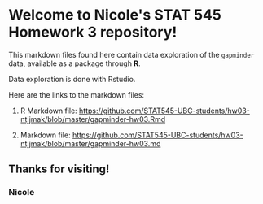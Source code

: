 # Welcome to Nicole's STAT 545 Homework 3 repository!

This markdown files found here contain data exploration of the `gapminder` data, available as a package through **R**.

Data exploration is done with Rstudio.

Here are the links to the markdown files:

1. R Markdown file: https://github.com/STAT545-UBC-students/hw03-ntjjmak/blob/master/gapminder-hw03.Rmd

2. Markdown file: https://github.com/STAT545-UBC-students/hw03-ntjjmak/blob/master/gapminder-hw03.md


## Thanks for visiting!

### Nicole
